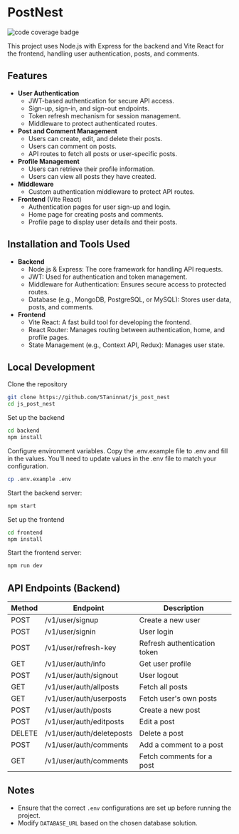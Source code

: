 # PostNest

![code coverage badge](https://github.com/STaninnat/js_post_nest/actions/workflows/ci.yml/badge.svg)

This project uses Node.js with Express for the backend and Vite React for the frontend, handling user authentication, posts, and comments.

## Features

- **User Authentication**
  - JWT-based authentication for secure API access.
  - Sign-up, sign-in, and sign-out endpoints.
  - Token refresh mechanism for session management.
  - Middleware to protect authenticated routes.
- **Post and Comment Management**
  - Users can create, edit, and delete their posts.
  - Users can comment on posts.
  - API routes to fetch all posts or user-specific posts.
- **Profile Management**
  - Users can retrieve their profile information.
  - Users can view all posts they have created.
- **Middleware**
  - Custom authentication middleware to protect API routes.
- **Frontend** (Vite React)
  - Authentication pages for user sign-up and login.
  - Home page for creating posts and comments.
  - Profile page to display user details and their posts.

## Installation and Tools Used

- **Backend**
  - Node.js & Express: The core framework for handling API requests.
  - JWT: Used for authentication and token management.
  - Middleware for Authentication: Ensures secure access to protected routes.
  - Database (e.g., MongoDB, PostgreSQL, or MySQL): Stores user data, posts, and comments.
- **Frontend**
  - Vite React: A fast build tool for developing the frontend.
  - React Router: Manages routing between authentication, home, and profile pages.
  - State Management (e.g., Context API, Redux): Manages user state.

## Local Development

Clone the repository

```bash
git clone https://github.com/STaninnat/js_post_nest
cd js_post_nest
```

Set up the backend

```bash
cd backend
npm install
```

Configure environment variables. Copy the .env.example file to .env and fill in the values. You'll need to update values in the .env file to match your configuration.

```bash
cp .env.example .env
```

Start the backend server:

```bash
npm start
```

Set up the frontend

```bash
cd frontend
npm install
```

Start the frontend server:

```bash
npm run dev
```

## API Endpoints (Backend)

| Method | Endpoint                  | Description                  |
| ------ | ------------------------- | ---------------------------- |
| POST   | /v1/user/signup           | Create a new user            |
| POST   | /v1/user/signin           | User login                   |
| POST   | /v1/user/refresh-key      | Refresh authentication token |
| GET    | /v1/user/auth/info        | Get user profile             |
| POST   | /v1/user/auth/signout     | User logout                  |
| GET    | /v1/user/auth/allposts    | Fetch all posts              |
| GET    | /v1/user/auth/userposts   | Fetch user's own posts       |
| POST   | /v1/user/auth/posts       | Create a new post            |
| POST   | /v1/user/auth/editposts   | Edit a post                  |
| DELETE | /v1/user/auth/deleteposts | Delete a post                |
| POST   | /v1/user/auth/comments    | Add a comment to a post      |
| GET    | /v1/user/auth/comments    | Fetch comments for a post    |

## Notes

- Ensure that the correct `.env` configurations are set up before running the project.
- Modify `DATABASE_URL` based on the chosen database solution.
